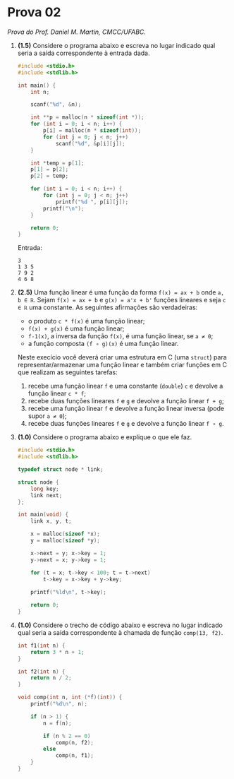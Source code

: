 # Prova 02
*Prova do Prof. Daniel M. Martin, CMCC/UFABC.*

1. **(1.5)** Considere o programa abaixo e escreva no lugar indicado qual seria a saída correspondente à entrada dada.

   ```c
   #include <stdio.h>
   #include <stdlib.h>

   int main() {
       int n;

       scanf("%d", &n);

       int **p = malloc(n * sizeof(int *));
       for (int i = 0; i < n; i++) {
           p[i] = malloc(n * sizeof(int));
           for (int j = 0; j < n; j++)
               scanf("%d", &p[i][j]);
       }

       int *temp = p[1];
       p[1] = p[2];
       p[2] = temp;

       for (int i = 0; i < n; i++) {
           for (int j = 0; j < n; j++)
               printf("%d ", p[i][j]);
           printf("\n");
       }

       return 0;
   }
   ```

   Entrada:

       3
       1 3 5
       7 9 2
       4 6 8

1. **(2.5)** Uma função linear é uma função da forma `f(x) = ax + b` onde `a, b ∈ ℝ`. Sejam `f(x) = ax + b` e `g(x) = a'x + b'` funções lineares e seja `c ∈ ℝ` uma constante. As seguintes afirmações são verdadeiras:

   - o produto `c * f(x)` é uma função linear;
   - `f(x) + g(x)` é uma função linear;
   - `f-1(x)`, a inversa da função `f(x)`, é uma função linear, se `a ≠ 0`;
   - a função composta `(f ∘ g)(x)` é uma função linear.

   Neste execício você deverá criar uma estrutura em C (uma `struct`) para representar/armazenar uma função linear e também criar funções em C que realizam as seguintes tarefas:

   1. recebe uma função linear `f` e uma constante (`double`) `c` e devolve a função linear `c * f`;
   1. recebe duas funções lineares `f` e `g` e devolve a função linear `f + g`;
   1. recebe uma função linear `f` e devolve a função linear inversa (pode supor `a ≠ 0`);
   1. recebe duas funções lineares `f` e `g` e devolve a função linear `f ∘ g`.

1. **(1.0)** Considere o programa abaixo e explique o que ele faz.

   ```c
   #include <stdio.h>
   #include <stdlib.h>

   typedef struct node * link;

   struct node {
       long key;
       link next;
   };

   int main(void) {
       link x, y, t;

       x = malloc(sizeof *x);
       y = malloc(sizeof *y);

       x->next = y; x->key = 1;
       y->next = x; y->key = 1;

       for (t = x; t->key < 100; t = t->next)
           t->key = x->key + y->key;
        
       printf("%ld\n", t->key);

       return 0;
   }
   ```

1. **(1.0)** Considere o trecho de código abaixo e escreva no lugar indicado qual seria a saída correspondente à chamada de função `comp(13, f2)`.

   ```c
   int f1(int n) {
       return 3 * n + 1;
   }

   int f2(int n) {
       return n / 2;
   }

   void comp(int n, int (*f)(int)) {
       printf("%d\n", n);

       if (n > 1) {
           n = f(n);

           if (n % 2 == 0)
               comp(n, f2);
           else
               comp(n, f1);
       }
   }
   ```